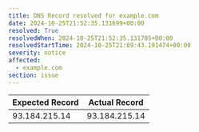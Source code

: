```yaml
---
title: DNS Record resolved for example.com
date: 2024-10-25T21:52:35.131699+00:00
resolved: True
resolvedWhen: 2024-10-25T21:52:35.131705+00:00
resolvedStartTime: 2024-10-25T21:09:43.191474+00:00
severity: notice
affected:
  - example.com
section: issue
---
```


| Expected Record  | Actual Record  |
|------------------|----------------|
| 93.184.215.14 | 93.184.215.14 |

